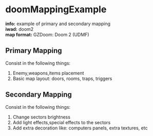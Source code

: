 # doomMappingExample

**info:** example of primary and secondary mapping<br/>
**iwad:** doom2<br/>
**map format:** GZDoom: Doom 2 (UDMF)<br/>

## Primary Mapping
Consist in the following things:
1. Enemy,weapons,items placement 
2. Basic map layout: doors, rooms, traps, triggers

## Secondary Mapping
Consist in the following things:
1. Change sectors brightness
2. Add light effects,special effects to the sectors
3. Add extra decoration like: computers panels, extra textures, etc
